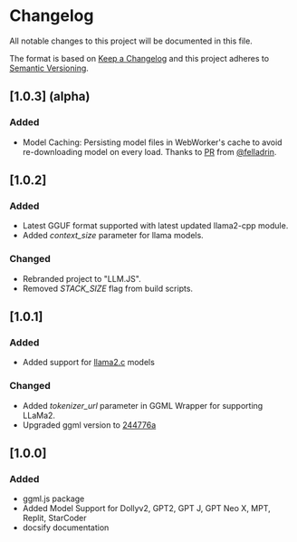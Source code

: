 # Changelog

All notable changes to this project will be documented in this file.

The format is based on [Keep a Changelog](https://keepachangelog.com/en/1.0.0/) and this project adheres to [Semantic Versioning](https://semver.org/spec/v2.0.0.html).

## [1.0.3] (alpha)

### Added

- Model Caching: Persisting model files in WebWorker's cache to avoid re-downloading model on every load. Thanks to [PR](https://github.com/rahuldshetty/llm.js/pull/3) from [@felladrin](https://github.com/felladrin). 

## [1.0.2]

### Added

- Latest GGUF format supported with latest updated llama2-cpp module.
- Added *context_size* parameter for llama models.

### Changed

- Rebranded project to "LLM.JS".
- Removed *STACK_SIZE* flag from build scripts.

## [1.0.1]

### Added

- Added support for [llama2.c](https://github.com/karpathy/llama2.c) models

### Changed

- Added *tokenizer_url* parameter in GGML Wrapper for supporting LLaMa2.  
- Upgraded ggml version to [244776a](https://github.com/ggerganov/ggml/commit/244776a089ebed7f0332f9c8bdc38d2d40464493)

## [1.0.0]

### Added

- ggml.js package
- Added Model Support for Dollyv2, GPT2, GPT J, GPT Neo X, MPT, Replit, StarCoder
- docsify documentation